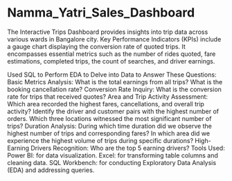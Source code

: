 # Namma_Yatri_Sales_Dashboard
The Interactive Trips Dashboard provides insights into trip data across various wards in Bangalore city. Key Performance Indicators (KPIs) include a gauge chart displaying the conversion rate of quoted trips. It encompasses essential metrics such as the number of rides quoted, fare estimations, completed trips, the count of searches, and driver earnings.



Used SQL to Perform EDA to Delve into Data to Answer These Questions:
Basic Metrics Analysis:
What is the total earnings from all trips?
What is the booking cancellation rate?
Conversion Rate Inquiry:
What is the conversion rate for trips that received quotes?
Area and Trip Activity Assessment:
Which area recorded the highest fares, cancellations, and overall trip activity?
Identify the driver and customer pairs with the highest number of orders.
Which three locations witnessed the most significant number of trips?
Duration Analysis:
During which time duration did we observe the highest number of trips and corresponding fares?
In which area did we experience the highest volume of trips during specific durations?
High-Earning Drivers Recognition:
Who are the top 5 earning drivers?
Tools Used:
Power BI: for data visualization.
Excel: for transforming table columns and cleaning data.
SQL Workbench: for conducting Exploratory Data Analysis (EDA) and addressing queries.
